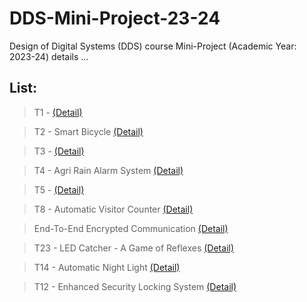 # DDS-Mini-Project-23-24
Design of Digital Systems (DDS) course Mini-Project (Academic Year: 2023-24) details ...

## List:

> T1 - [(Detail)]()

> T2 - Smart Bicycle [(Detail)]()

> T3 - [(Detail)]()

> T4 - Agri Rain Alarm System [(Detail)]()

> T5 - [(Detail)]()

> T8 - Automatic Visitor Counter [(Detail)](https://github.com/brcnitk/DDS-Mini-Project-23-24/tree/main/Team-2) 

> End-To-End Encrypted Communication [(Detail)](https://github.com/AdiPadi2703/End-To-End-Encrypted-Communication/tree/main)

> T23 - LED Catcher - A Game of Reflexes [(Detail)]()

> T14 - Automatic Night Light [(Detail)]()

> T12 - Enhanced Security Locking System [(Detail)]() 
